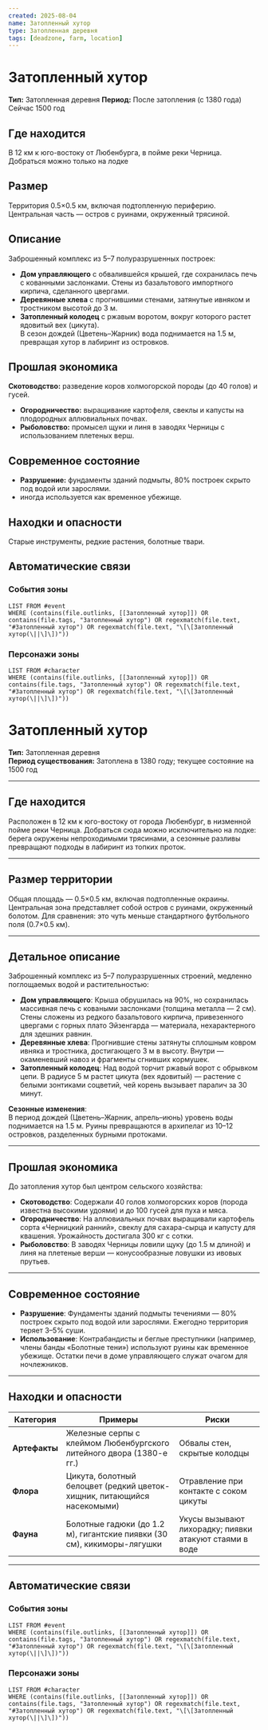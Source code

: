 ```yaml
---
created: 2025-08-04
name: Затопленный хутор
type: Затопленная деревня
tags: [deadzone, farm, location]
---
```


# Затопленный хутор

**Тип:** Затопленная деревня
**Период:** После затопления (с 1380 года) Сейчас 1500 год

## Где находится
В 12 км к юго-востоку от Любенбурга, в пойме реки Черница. Добраться можно только на лодке 

## Размер
Территория 0.5×0.5 км, включая подтопленную периферию. Центральная часть — остров с руинами, окруженный трясиной.  

## Описание
Заброшенный комплекс из 5–7 полуразрушенных построек:  
- **Дом управляющего** с обвалившейся крышей, где сохранилась печь с кованными заслонками.  Стены из базальтового импортного кирпича, сделанного цвергами.
- **Деревянные хлева** с прогнившими стенами, затянутые ивняком и тростником высотой до 3 м.  
- **Затопленный колодец** с ржавым воротом, вокруг которого растет ядовитый вех (цикута).  
В сезон дождей (Цветень–Жарник) вода поднимается на 1.5 м, превращая хутор в лабиринт из островков. 

## Прошлая экономика
 **Скотоводство:** разведение коров холмогорской породы (до 40 голов) и гусей.  
- **Огородничество:** выращивание картофеля, свеклы и капусты на плодородных аллювиальных почвах.  
- **Рыболовство:** промысел щуки и линя в заводях Черницы с использованием плетеных верш.

## Современное состояние
- **Разрушение:** фундаменты зданий подмыты, 80% построек скрыто под водой или зарослями.
- иногда используется как временное убежище.

## Находки и опасности
Старые инструменты, редкие растения, болотные твари.

## Автоматические связи
### События зоны
```dataview
LIST FROM #event
WHERE (contains(file.outlinks, [[Затопленный хутор]]) OR contains(file.tags, "Затопленный хутор") OR regexmatch(file.text, "#Затопленный хутор") OR regexmatch(file.text, "\[\[Затопленный хутор(\||\]\])"))
```

### Персонажи зоны
```dataview
LIST FROM #character
WHERE (contains(file.outlinks, [[Затопленный хутор]]) OR contains(file.tags, "Затопленный хутор") OR regexmatch(file.text, "#Затопленный хутор") OR regexmatch(file.text, "\[\[Затопленный хутор(\||\]\])"))
```




# Затопленный хутор  
**Тип:** Затопленная деревня  
**Период существования:** Затоплена в 1380 году; текущее состояние на 1500 год  

---

## **Где находится**  
Расположен в 12 км к юго-востоку от города Любенбург, в низменной пойме реки Черница. Добраться сюда можно исключительно на лодке: берега окружены непроходимыми трясинами, а сезонные разливы превращают подходы в лабиринт из топких проток.  

---

## **Размер территории**  
Общая площадь — 0.5×0.5 км, включая подтопленные окраины. Центральная зона представляет собой остров с руинами, окруженный болотом. Для сравнения: это чуть меньше стандартного футбольного поля (0.7×0.5 км).  

---

## **Детальное описание**  
Заброшенный комплекс из 5–7 полуразрушенных строений, медленно поглощаемых водой и растительностью:  
- **Дом управляющего**: Крыша обрушилась на 90%, но сохранилась массивная печь с коваными заслонками (толщина металла — 2 см). Стены сложены из редкого базальтового кирпича, привезенного цвергами с горных плато Эйзенгарда — материала, нехарактерного для здешних равнин.  
- **Деревянные хлева**: Прогнившие стены затянуты сплошным ковром ивняка и тростника, достигающего 3 м в высоту. Внутри — окаменевший навоз и фрагменты сгнивших кормушек.  
- **Затопленный колодец**: Над водой торчит ржавый ворот с обрывком цепи. В радиусе 5 м растет цикута (вех ядовитый) — растение с белыми зонтиками соцветий, чей корень вызывает паралич за 30 минут.  

**Сезонные изменения**:  
В период дождей (Цветень–Жарник, апрель–июнь) уровень воды поднимается на 1.5 м. Руины превращаются в архипелаг из 10–12 островков, разделенных бурными протоками.  

---

## **Прошлая экономика**  
До затопления хутор был центром сельского хозяйства:  
- **Скотоводство**: Содержали 40 голов холмогорских коров (порода известна высокими удоями) и до 100 гусей для пуха и мяса.  
- **Огородничество**: На аллювиальных почвах выращивали картофель сорта «Черницкий ранний», свеклу для сахара-сырца и капусту для квашения. Урожайность достигала 300 кг с сотки.  
- **Рыболовство**: В заводях Черницы ловили щуку (до 1.5 м длиной) и линя на плетеные верши — конусообразные ловушки из ивовых прутьев.  

---

## **Современное состояние**  
- **Разрушение**: Фундаменты зданий подмыты течениями — 80% построек скрыто под водой или зарослями. Ежегодно территория теряет 3–5% суши.  
- **Использование**: Контрабандисты и беглые преступники (например, члены банды «Болотные тени») используют руины как временное убежище. Остатки печи в доме управляющего служат очагом для ночлежников.  

---

## **Находки и опасности**  
| Категория     | Примеры                                                                 | Риски                                                  |
| ------------- | ----------------------------------------------------------------------- | ------------------------------------------------------ |
| **Артефакты** | Железные серпы с клеймом Любенбургского литейного двора (1380-е гг.)    | Обвалы стен, скрытые колодцы                           |
| **Флора**     | Цикута, болотный белоцвет (редкий цветок-хищник, питающийся насекомыми) | Отравление при контакте с соком цикуты                 |
| **Фауна**     | Болотные гадюки (до 1.2 м), гигантские пиявки (30 см), кикиморы-лягушки | Укусы вызывают лихорадку; пиявки атакуют стаями в воде |

---

## Автоматические связи  
### События зоны  
```dataview  
LIST FROM #event  
WHERE (contains(file.outlinks, [[Затопленный хутор]]) OR contains(file.tags, "Затопленный хутор") OR regexmatch(file.text, "#Затопленный хутор") OR regexmatch(file.text, "\[\[Затопленный хутор(\||\]\])"))  
```  

### Персонажи зоны  
```dataview  
LIST FROM #character  
WHERE (contains(file.outlinks, [[Затопленный хутор]]) OR contains(file.tags, "Затопленный хутор") OR regexmatch(file.text, "#Затопленный хутор") OR regexmatch(file.text, "\[\[Затопленный хутор(\||\]\])"))  
```
